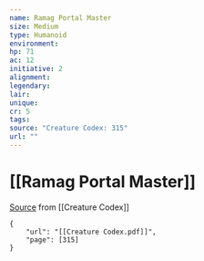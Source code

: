 ```yaml
---
name: Ramag Portal Master
size: Medium
type: Humanoid
environment: 
hp: 71
ac: 12
initiative: 2
alignment: 
legendary: 
lair: 
unique: 
cr: 5
tags: 
source: "Creature Codex: 315"
url: ""
---
```

# [[Ramag Portal Master]]

[Source](zotero://open-pdf/library/items/NTNKJRHG?page=315) from [[Creature Codex]]

```pdf
{
	"url": "[[Creature Codex.pdf]]",
	"page": [315]
}
```

